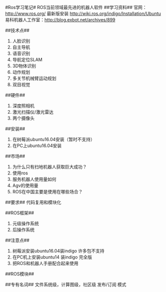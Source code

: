#Ros学习笔记#
ROS当前领域最先进的机器人软件
##学习资料##
官网：http://www.ros.org/
最新版安装 http://wiki.ros.org/indigo/Installation/Ubuntu
易科机器人工作室：http://blog.exbot.net/archives/899


##技术点##
1. 人脸识别
2. 自主导航
3. 语音识别
4. 导航定位SLAM
5. 3D物体识别
6. 动作规划
7. 多关节机械臂运动规划
8. 双目视觉

 

 ##硬件##
1. 深度照相机
2. 激光扫描仪/激光雷达
3. 两个摄像头

##安装##
1. 在树莓派ubuntu16.04安装（暂时不支持）
2. 在PC上ubuntu16.04安装


##市场##
1. 为什么只有扫地机器人获取巨大成功？
2. 使用ros
3. 服务机器人使用量如何
4. Agv的使用量
5. ROS在中国主要是使用在哪些场合？


##要求##
代码复用和模块化


##ROS框架##
1. 元级操作系统
2. 后操作系统


##注意点##
1. 树莓派安装ubuntu16.04装indigo 许多包不支持
2. 在PC机上安装ubuntu14 装indigo 完全版
3. 把ROS和机器人手册配合起来使用

##ROS模块##


##专有名词##
文件系统级，计算图级，社区级
发布/订阅 模式


